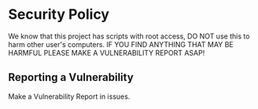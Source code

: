 # Security Policy
We know that this project has scripts with root access, DO NOT use this to harm other user's computers. IF YOU FIND ANYTHING THAT MAY BE HARMFUL PLEASE MAKE A VULNERABILITY REPORT ASAP!

## Reporting a Vulnerability

Make a Vulnerability Report in issues.
